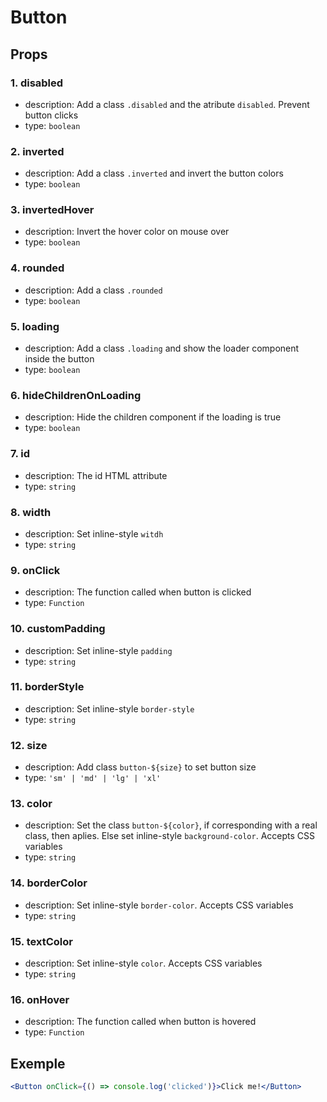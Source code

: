 # Button

## Props

### 1. disabled

- description: Add a class `.disabled` and the atribute `disabled`. Prevent button clicks
- type: `boolean`

### 2. inverted

- description: Add a class `.inverted` and invert the button colors
- type: `boolean`

### 3. invertedHover

- description: Invert the hover color on mouse over
- type: `boolean`

### 4. rounded

- description: Add a class `.rounded`
- type: `boolean`

### 5. loading

- description: Add a class `.loading` and show the loader component inside the button
- type: `boolean`

### 6. hideChildrenOnLoading

- description: Hide the children component if the loading is true
- type: `boolean`

### 7. id

- description: The id HTML attribute
- type: `string`

### 8. width

- description: Set inline-style `witdh`
- type: `string`

### 9. onClick

- description: The function called when button is clicked
- type: `Function`

### 10. customPadding

- description: Set inline-style `padding`
- type: `string`

### 11. borderStyle

- description: Set inline-style `border-style`
- type: `string`

### 12. size

- description: Add class `button-${size}` to set button size
- type: `'sm' | 'md' | 'lg' | 'xl'`

### 13. color

- description: Set the class `button-${color}`, if corresponding with a real class, then aplies. Else set inline-style `background-color`. Accepts CSS variables
- type: `string`

### 14. borderColor

- description: Set inline-style `border-color`. Accepts CSS variables
- type: `string`

### 15. textColor

- description: Set inline-style `color`. Accepts CSS variables
- type: `string`

### 16. onHover

- description: The function called when button is hovered
- type: `Function`

## Exemple

```jsx
<Button onClick={() => console.log('clicked')}>Click me!</Button>
```
